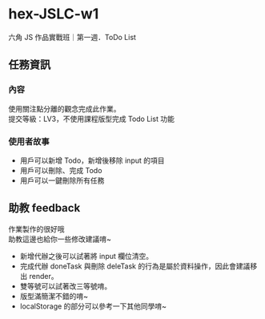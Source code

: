 # hex-JSLC-w1
六角 JS 作品實戰班｜第一週．ToDo List
<br>

## 任務資訊
### 內容
使用關注點分離的觀念完成此作業。  
提交等級：LV3，不使用課程版型完成 Todo List 功能

### 使用者故事
* 用戶可以新增 Todo，新增後移除 input 的項目  
* 用戶可以刪除、完成 Todo  
* 用戶可以一鍵刪除所有任務  


## 助教 feedback
作業製作的很好哦  
助教這邊也給你一些修改建議唷~  


* 新增代辦之後可以試著將 input 欄位清空。
* 完成代辦 doneTask 與刪除 deleTask 的行為是屬於資料操作，因此會建議移出 render。
* 雙等號可以試著改三等號唷。
* 版型滿簡潔不錯的唷~
* localStorage 的部分可以參考一下其他同學唷~
